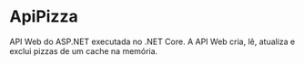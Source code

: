 # ApiPizza
API Web do ASP.NET executada no .NET Core. A API Web cria, lê, atualiza e exclui pizzas de um cache na memória.
